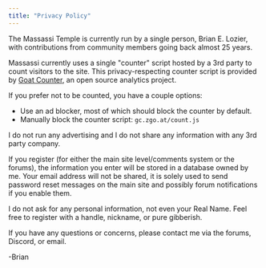 ```yaml
---
title: "Privacy Policy"
---
```


The Massassi Temple is currently run by a single person, Brian E. Lozier, with 
contributions from community members going back almost 25 years.

Massassi currently uses a single "counter" script hosted by a 3rd party to
count visitors to the site.  This privacy-respecting counter script is
provided by <a href="https://www.goatcounter.com/">Goat Counter</a>, an open
source analytics project.

If you prefer not to be counted, you have a couple options:

* Use an ad blocker, most of which should block the counter by default.
* Manually block the counter script: <code>gc.zgo.at/count.js</code>

I do not run any advertising and I do not share any information with any 3rd
party company.

If you register (for either the main site level/comments system or the forums),
the information you enter will be stored in a database owned by me.  Your
email address will not be shared, it is solely used to send password reset
messages on the main site and possibly forum notifications if you enable them.

I do not ask for any personal information, not even your Real Name.  Feel free
to register with a handle, nickname, or pure gibberish.

If you have any questions or concerns, please contact me via the forums,
Discord, or email.

-Brian

